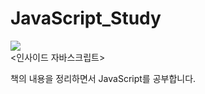 # JavaScript_Study


![](http://www.hanbit.co.kr/data/books/B6479856408_l.jpg)  
<인사이드 자바스크립트>

책의 내용을 정리하면서 JavaScript를 공부합니다.
